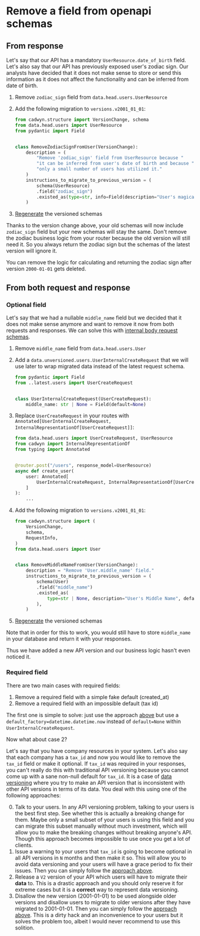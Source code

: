 # Remove a field from openapi schemas

## From response

Let's say that our API has a mandatory `UserResource.date_of_birth` field. Let's also say that our API has previously exposed user's zodiac sign. Our analysts have decided that it does not make sense to store or send this information as it does not affect the functionality and can be inferred from date of birth.

1. Remove `zodiac_sign` field from `data.head.users.UserResource`
2. Add the following migration to `versions.v2001_01_01`:

    ```python
    from cadwyn.structure import VersionChange, schema
    from data.head.users import UserResource
    from pydantic import Field


    class RemoveZodiacSignFromUser(VersionChange):
        description = (
            "Remove 'zodiac_sign' field from UserResource because "
            "it can be inferred from user's date of birth and because "
            "only a small number of users has utilized it."
        )
        instructions_to_migrate_to_previous_version = (
            schema(UserResource)
            .field("zodiac_sign")
            .existed_as(type=str, info=Field(description="User's magical sign")),
        )
    ```

3. [Regenerate](../../concepts/code_generation.md) the versioned schemas

Thanks to the version change above, your old schemas will now include `zodiac_sign` field but your new schemas will stay the same. Don't remove the zodiac business logic from your router because the old version will still need it. So you always return the zodiac sign but the schemas of the latest version will ignore it.

You can remove the logic for calculating and returning the zodiac sign after version `2000-01-01` gets deleted.

## From both request and response

### Optional field

Let's say that we had a nullable `middle_name` field but we decided that it does not make sense anymore and want to remove it now from both requests and responses. We can solve this with [internal body request schemas](../../concepts/version_changes.md#internal-request-body-representations).

1. Remove `middle_name` field from `data.head.users.User`
2. Add a `data.unversioned.users.UserInternalCreateRequest` that we will use later to wrap migrated data instead of the latest request schema.

    ```python
    from pydantic import Field
    from ..latest.users import UserCreateRequest


    class UserInternalCreateRequest(UserCreateRequest):
        middle_name: str | None = Field(default=None)
    ```

3. Replace `UserCreateRequest` in your routes with `Annotated[UserInternalCreateRequest, InternalRepresentationOf[UserCreateRequest]]`:

    ```python
    from data.head.users import UserCreateRequest, UserResource
    from cadwyn import InternalRepresentationOf
    from typing import Annotated


    @router.post("/users", response_model=UserResource)
    async def create_user(
        user: Annotated[
            UserInternalCreateRequest, InternalRepresentationOf[UserCreateRequest]
        ]
    ):
        ...
    ```

4. Add the following migration to `versions.v2001_01_01`:

    ```python
    from cadwyn.structure import (
        VersionChange,
        schema,
        RequestInfo,
    )
    from data.head.users import User


    class RemoveMiddleNameFromUser(VersionChange):
        description = "Remove 'User.middle_name' field."
        instructions_to_migrate_to_previous_version = (
            schema(User)
            .field("middle_name")
            .existed_as(
                type=str | None, description="User's Middle Name", default=None
            ),
        )
    ```

5. [Regenerate](../../concepts/code_generation.md) the versioned schemas

Note that in order for this to work, you would still have to store `middle_name` in your database and return it with your responses.

Thus we have added a new API version and our business logic hasn't even noticed it.

### Required field

There are two main cases with required fields:

1. Remove a required field with a simple fake default (created_at)
2. Remove a required field with an impossible default (tax id)

The first one is simple to solve: just use the approach [above](#remove-optional-fields-from-schemas) but use a `default_factory=datetime.datetime.now` instead of `default=None` within `UserInternalCreateRequest`.

Now what about case 2?

Let's say that you have company resources in your system. Let's also say that each company has a `tax_id` and now you would like to remove the `tax_id` field or make it optional. If `tax_id` was required in your responses, you can't really do this with traditional API versioning because you cannot come up with a sane non-null default for `tax_id`. It is a case of [data versioning](../../concepts/beware_of_data_versioning.md) where you try to make an API version that is inconsistent with other API versions in terms of its data. You deal with this using one of the following approaches:

0. Talk to your users. In any API versioning problem, talking to your users is the best first step. See whether this is actually a breaking change for them. Maybe only a small subset of your users is using this field and you can migrate this subset manually without much investment, which will allow you to make the breaking changes without breaking anyone's API. Though this approach becomes impossible to use once you get a lot of clients.
1. Issue a warning to your users that `tax_id` is going to become optional in all API versions in `N` months and then make it so. This will allow you to avoid data versioning and your users will have a grace period to fix their issues. Then you can simply follow the [approach above](#remove-optional-fields-from-schemas).
2. Release a `V2` version of your API which users will have to migrate their **data** to. This is a drastic approach and you should only reserve it for extreme cases but it is a **correct** way to represent data versioning.
3. Disallow the new version (2001-01-01) to be used alongside older versions and disallow users to migrate to older versions after they have migrated to 2001-01-01. Then you can simply follow the [approach above](#remove-optional-fields-from-schemas). This is a dirty hack and an inconvenience to your users but it solves the problem too, albeit I would never recommend to use this solition.
